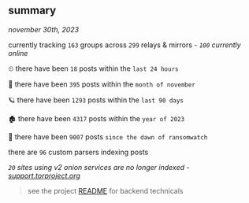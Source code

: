 
## summary
_november 30th, 2023_

currently tracking `163` groups across `299` relays & mirrors - _`100` currently online_

⏲ there have been `18` posts within the `last 24 hours`

🦈 there have been `395` posts within the `month of november`

🪐 there have been `1293` posts within the `last 90 days`

🏚 there have been `4317` posts within the `year of 2023`

🦕 there have been `9007` posts `since the dawn of ransomwatch`

there are `96` custom parsers indexing posts

_`20` sites using v2 onion services are no longer indexed - [support.torproject.org](https://support.torproject.org/onionservices/v2-deprecation/)_

> see the project [README](https://github.com/joshhighet/ransomwatch#ransomwatch--) for backend technicals
